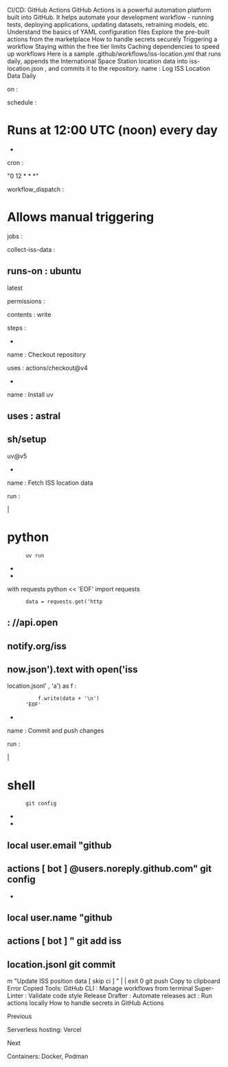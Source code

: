 CI/CD: GitHub Actions
GitHub Actions
 is a powerful automation platform built into GitHub. It helps automate your development workflow - running tests, deploying applications, updating datasets, retraining models, etc.
Understand the basics of 
YAML configuration files
Explore the 
pre-built actions from the marketplace
How to 
handle secrets securely
Triggering a workflow
Staying within the 
free tier limits
Caching dependencies to speed up workflows
Here is a sample 
.github/workflows/iss-location.yml
 that runs daily, appends the International Space Station location data into 
iss-location.json
, and commits it to the repository.
name
:
 Log ISS Location Data Daily


on
:

  
schedule
:

    
# Runs at 12:00 UTC (noon) every day

    
-
 
cron
:
 
"0 12 * * *"

  
workflow_dispatch
:
 
# Allows manual triggering



jobs
:

  
collect-iss-data
:

    
runs-on
:
 ubuntu
-
latest
    
permissions
:

      
contents
:
 write

    
steps
:

      
-
 
name
:
 Checkout repository
        
uses
:
 actions/checkout@v4

      
-
 
name
:
 Install uv
        
uses
:
 astral
-
sh/setup
-
uv@v5

      
-
 
name
:
 Fetch ISS location data
        
run
:
 
|
 
# python

          uv run 
-
-
with requests python << 'EOF'
          import requests

          data = requests.get('http
:
//api.open
-
notify.org/iss
-
now.json').text
          with open('iss
-
location.jsonl'
,
 'a') as f
:

              f.write(data + '\n')
          'EOF'

      
-
 
name
:
 Commit and push changes
        
run
:
 
|
 
# shell

          git config 
-
-
local user.email "github
-
actions
[
bot
]
@users.noreply.github.com"
          git config 
-
-
local user.name "github
-
actions
[
bot
]
"
          git add iss
-
location.jsonl
          git commit 
-
m "Update ISS position data 
[
skip ci
]
" 
|
|
 exit 0
          git push
Copy to clipboard
Error
Copied
Tools:
GitHub CLI
: Manage workflows from terminal
Super-Linter
: Validate code style
Release Drafter
: Automate releases
act
: Run actions locally
How to handle secrets in GitHub Actions














Previous




Serverless hosting: Vercel












Next










Containers: Docker, Podman





